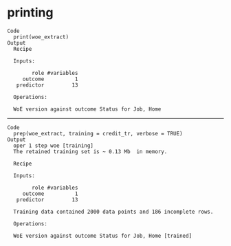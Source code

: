 # printing

    Code
      print(woe_extract)
    Output
      Recipe
      
      Inputs:
      
            role #variables
         outcome          1
       predictor         13
      
      Operations:
      
      WoE version against outcome Status for Job, Home

---

    Code
      prep(woe_extract, training = credit_tr, verbose = TRUE)
    Output
      oper 1 step woe [training] 
      The retained training set is ~ 0.13 Mb  in memory.
      
      Recipe
      
      Inputs:
      
            role #variables
         outcome          1
       predictor         13
      
      Training data contained 2000 data points and 186 incomplete rows. 
      
      Operations:
      
      WoE version against outcome Status for Job, Home [trained]

